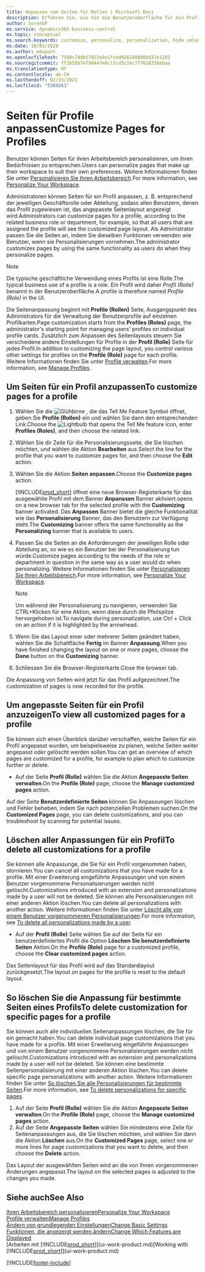 ```yaml
---
title: Anpassen von Seiten für Rollen | Microsoft Docs
description: Erfahren Sie, wie Sie die Benutzeroberfläche für ein Profil (eine Rolle) anpassen, sodass allen Benutzern, die diese Rolle zugewiesen haben, ein benutzerdefinierter Arbeitsbereich angezeigt wird.
author: SorenGP
ms.service: dynamics365-business-central
ms.topic: conceptual
ms.search.keywords: customize, personalize, personalization, hide columns, remove fields, move fields
ms.date: 10/01/2020
ms.author: edupont
ms.openlocfilehash: 7588c74db57022e9e1fced9262408d0dd37e1181
ms.sourcegitcommit: ff2b55b7e790447e0c1fcd5c2ec7f7610338ebaa
ms.translationtype: HT
ms.contentlocale: de-CH
ms.lasthandoff: 02/15/2021
ms.locfileid: "5389263"
---
```

# <a name="customize-pages-for-profiles"></a><span data-ttu-id="afceb-103">Seiten für Profile anpassen</span><span class="sxs-lookup"><span data-stu-id="afceb-103">Customize Pages for Profiles</span></span>
<span data-ttu-id="afceb-104">Benutzer können Seiten für ihren Arbeitsbereich personalisieren, um ihren Bedürfnissen zu entsprechen.</span><span class="sxs-lookup"><span data-stu-id="afceb-104">Users can personalize pages that make up their workspace to suit their own preferences.</span></span> <span data-ttu-id="afceb-105">Weitere Informationen finden Sie unter [Personalisieren Sie Ihren Arbeitsbereich](ui-personalization-user.md).</span><span class="sxs-lookup"><span data-stu-id="afceb-105">For more information, see [Personalize Your Workspace](ui-personalization-user.md).</span></span>

<span data-ttu-id="afceb-106">Administratoren können Seiten für ein Profil anpassen, z. B. entsprechend der jeweiligen Geschäftsrolle oder Abteilung, sodass allen Benutzern, denen das Profil zugewiesen ist, das angepasste Seitenlayout angezeigt wird.</span><span class="sxs-lookup"><span data-stu-id="afceb-106">Administrators can customize pages for a profile, according to the related business role or department, for example, so that all users that are assigned the profile will see the customized page layout.</span></span> <span data-ttu-id="afceb-107">Als Administrator passen Sie die Seiten an, indem Sie dieselben Funktionen verwenden wie Benutzer, wenn sie Personalisierungen vornehmen.</span><span class="sxs-lookup"><span data-stu-id="afceb-107">The administrator customizes pages by using the same functionality as users do when they personalize pages.</span></span>

> [!NOTE]
> <span data-ttu-id="afceb-108">Die typische geschäftliche Verwendung eines Profils ist eine Rolle.</span><span class="sxs-lookup"><span data-stu-id="afceb-108">The typical business use of a profile is a role.</span></span> <span data-ttu-id="afceb-109">Ein Profil wird daher *Profil (Rolle)* benannt in der Benutzeroberfläche.</span><span class="sxs-lookup"><span data-stu-id="afceb-109">A profile is therefore named *Profile (Role)* in the UI.</span></span>

<span data-ttu-id="afceb-110">Die Seitenanpassung beginnt mit **Profile (Rollen)** Seite, Ausgangspunkt des Administrators für die Verwaltung der Benutzerprofile auf einzelnen Profilkarten.</span><span class="sxs-lookup"><span data-stu-id="afceb-110">Page customization starts from the **Profiles (Roles)** page, the administrator's starting point for managing users' profiles on individual profile cards.</span></span> <span data-ttu-id="afceb-111">Zusätzlich zum Anpassen des Seitenlayouts steuern Sie verschiedene andere Einstellungen für Profile in der **Profil (Rolle)** Seite für jedes Profil.</span><span class="sxs-lookup"><span data-stu-id="afceb-111">In addition to customizing the page layout, you control various other settings for profiles on the **Profile (Role)** page for each profile.</span></span> <span data-ttu-id="afceb-112">Weitere Informationen finden Sie unter [Profile verwalten](admin-users-profiles-roles.md).</span><span class="sxs-lookup"><span data-stu-id="afceb-112">For more information, see [Manage Profiles](admin-users-profiles-roles.md).</span></span>

## <a name="to-customize-pages-for-a-profile"></a><span data-ttu-id="afceb-113">Um Seiten für ein Profil anzupassen</span><span class="sxs-lookup"><span data-stu-id="afceb-113">To customize pages for a profile</span></span>
1. <span data-ttu-id="afceb-114">Wählen Sie die ![Glühbirne , die das Tell Me Feature](media/ui-search/search_small.png "Tell Me-Funktion") Symbol öffnet, geben Sie **Profile (Rollen)** ein und wählen Sie dann den entsprechenden Link.</span><span class="sxs-lookup"><span data-stu-id="afceb-114">Choose the ![Lightbulb that opens the Tell Me feature](media/ui-search/search_small.png "Tell me what you want to do") icon, enter **Profiles (Roles)**, and then choose the related link.</span></span>
2. <span data-ttu-id="afceb-115">Wählen Sie dir Zeile für die Personalisierungsseite, die Sie löschen möchten, und wählen die Aktion **Bearbeiten** aus.</span><span class="sxs-lookup"><span data-stu-id="afceb-115">Select the line for the profile that you want to customize pages for, and then choose the **Edit** action.</span></span>
3. <span data-ttu-id="afceb-116">Wählen Sie die Aktion **Seiten anpassen**.</span><span class="sxs-lookup"><span data-stu-id="afceb-116">Choose the **Customize pages** action.</span></span>

    [!INCLUDE[prod_short](includes/prod_short.md)] <span data-ttu-id="afceb-117">öffnet eine neue Browser-Registerkarte für das ausgewählte Profil mit dem Banner **Anpanssen** Banner aktiviert.</span><span class="sxs-lookup"><span data-stu-id="afceb-117">opens on a new browser tab for the selected profile with the **Customizing** banner activated.</span></span> <span data-ttu-id="afceb-118">Das **Anpassen** Banner bietet die gleiche Funktionalität wie das **Personalisierung** Banner, das den Benutzern zur Verfügung steht.</span><span class="sxs-lookup"><span data-stu-id="afceb-118">The **Customizing** banner offers the same functionality as the **Personalizing** banner that is available to users.</span></span>

4. <span data-ttu-id="afceb-119">Passen Sie die Seiten an die Anforderungen der jeweiligen Rolle oder Abteilung an, so wie es ein Benutzer bei der Personalisierung tun würde.</span><span class="sxs-lookup"><span data-stu-id="afceb-119">Customize pages according to the needs of the role or department in question in the same way as a user would do when personalizing.</span></span> <span data-ttu-id="afceb-120">Weitere Informationen finden Sie unter [Personalisieren Sie Ihren Arbeitsbereich](ui-personalization-user.md).</span><span class="sxs-lookup"><span data-stu-id="afceb-120">For more information, see [Personalize Your Workspace](ui-personalization-user.md).</span></span>

    > [!NOTE]
    > <span data-ttu-id="afceb-121">Um während der Personalisierung zu navigieren, verwenden Sie CTRL+Klicken für eine Aktion, wenn diese durch die Pfeilspitze hervorgehoben ist.</span><span class="sxs-lookup"><span data-stu-id="afceb-121">To navigate during personalization, use Ctrl + Click on an action if it is highlighted by the arrowhead.</span></span>

5. <span data-ttu-id="afceb-122">Wenn Sie das Layout einer oder mehrerer Seiten geändert haben, wählen Sie die Schaltfläche **Fertig** im Banner **Anpassung**.</span><span class="sxs-lookup"><span data-stu-id="afceb-122">When you have finished changing the layout on one or more pages, choose the **Done** button on the **Customizing** banner.</span></span>
6. <span data-ttu-id="afceb-123">Schliessen Sie die Browser-Registerkarte.</span><span class="sxs-lookup"><span data-stu-id="afceb-123">Close the browser tab.</span></span>

<span data-ttu-id="afceb-124">Die Anpassung von Seiten wird jetzt für das Profil aufgezeichnet.</span><span class="sxs-lookup"><span data-stu-id="afceb-124">The customization of pages is now recorded for the profile.</span></span>

## <a name="to-view-all-customized-pages-for-a-profile"></a><span data-ttu-id="afceb-125">Um angepasste Seiten für ein Profil anzuzeigen</span><span class="sxs-lookup"><span data-stu-id="afceb-125">To view all customized pages for a profile</span></span>

<span data-ttu-id="afceb-126">Sie können sich einen Überblick darüber verschaffen, welche Seiten für ein Profil angepasst wurden, um beispielsweise zu planen, welche Seiten weiter angepasst oder gelöscht werden sollen.</span><span class="sxs-lookup"><span data-stu-id="afceb-126">You can get an overview of which pages are customized for a profile, for example to plan which to customize further or delete.</span></span>

- <span data-ttu-id="afceb-127">Auf der Seite **Profil (Rolle)** wählen Sie die Aktion **Angepasste Seiten verwalten**.</span><span class="sxs-lookup"><span data-stu-id="afceb-127">On the **Profile (Role)** page, choose the **Manage customized pages** action.</span></span>

<span data-ttu-id="afceb-128">Auf der Seite **Benutzerdefinierte Seiten** können Sie Anpassungen löschen und Fehler beheben, indem Sie nach potenziellen Problemen suchen.</span><span class="sxs-lookup"><span data-stu-id="afceb-128">On the **Customized Pages** page, you can delete customizations, and you can troubleshoot by scanning for potential issues.</span></span>  

## <a name="to-delete-all-customizations-for-a-profile"></a><span data-ttu-id="afceb-129">Löschen aller Anpassungen für ein Profil</span><span class="sxs-lookup"><span data-stu-id="afceb-129">To delete all customizations for a profile</span></span>
<span data-ttu-id="afceb-130">Sie können alle Anpassunge, die Sie für ein Profil vorgenommen haben, stornieren.</span><span class="sxs-lookup"><span data-stu-id="afceb-130">You can cancel all customizations that you have made for a profile.</span></span> <span data-ttu-id="afceb-131">Mit einer Erweiterung eingeführte Anpassungen und von einem Benutzer vorgenommene Personalisierungen werden nicht gelöscht.</span><span class="sxs-lookup"><span data-stu-id="afceb-131">Customizations introduced with an extension and personalizations made by a user will not be deleted.</span></span> <span data-ttu-id="afceb-132">Sie können alle Personalisierungen mit einer anderen Aktion löschen.</span><span class="sxs-lookup"><span data-stu-id="afceb-132">You can delete all personalizations with another action.</span></span> <span data-ttu-id="afceb-133">Weitere Informationen finden Sie unter [Löscht alle von einem Benutzer vorgenommenen Personalisierungen](admin-users-profiles-roles.md#to-delete-all-personalizations-made-by-a-user).</span><span class="sxs-lookup"><span data-stu-id="afceb-133">For more information, see [To delete all personalizations made by a user](admin-users-profiles-roles.md#to-delete-all-personalizations-made-by-a-user).</span></span>

- <span data-ttu-id="afceb-134">Auf der **Profil (Rolle)** Seite wählen Sie auf der Seite für ein benutzerdefiniertes Profil die Option **Löschen Sie benutzerdefinierte Seiten** Aktion.</span><span class="sxs-lookup"><span data-stu-id="afceb-134">On the **Profile (Role)** page for a customized profile, choose the **Clear customized pages** action.</span></span>

<span data-ttu-id="afceb-135">Das Seitenlayout für das Profil wird auf das Standardlayout zurückgesetzt.</span><span class="sxs-lookup"><span data-stu-id="afceb-135">The layout on pages for the profile is reset to the default layout.</span></span>  

## <a name="to-delete-customization-for-specific-pages-for-a-profile"></a><span data-ttu-id="afceb-136">So löschen Sie die Anpassung für bestimmte Seiten eines Profils</span><span class="sxs-lookup"><span data-stu-id="afceb-136">To delete customization for specific pages for a profile</span></span>
<span data-ttu-id="afceb-137">Sie können auch alle individuellen Seitenanpassungen löschen, die Sie für ein gemacht haben.</span><span class="sxs-lookup"><span data-stu-id="afceb-137">You can delete individual page customizations that you have made for a profile.</span></span> <span data-ttu-id="afceb-138">Mit einer Erweiterung eingeführte Anpassungen und von einem Benutzer vorgenommene Personalisierungen werden nicht gelöscht.</span><span class="sxs-lookup"><span data-stu-id="afceb-138">Customizations introduced with an extension and personalizations made by a user will not be deleted.</span></span> <span data-ttu-id="afceb-139">Sie können eine bestimmte Seitenpersonalisierung mit einer anderen Aktion löschen.</span><span class="sxs-lookup"><span data-stu-id="afceb-139">You can delete specific page personalizations with another action.</span></span> <span data-ttu-id="afceb-140">Weitere Informationen finden Sie unter [So löschen Sie alle Personalisierungen für bestimmte Seiten](admin-users-profiles-roles.md#to-delete-personalizations-for-specific-pages).</span><span class="sxs-lookup"><span data-stu-id="afceb-140">For more information, see [To delete personalizations for specific pages](admin-users-profiles-roles.md#to-delete-personalizations-for-specific-pages).</span></span>

1. <span data-ttu-id="afceb-141">Auf der Seite **Profil (Rolle)** wählen Sie die Aktion **Angepasste Seiten verwalten**.</span><span class="sxs-lookup"><span data-stu-id="afceb-141">On the **Profile (Role)** page, choose the **Manage customized pages** action.</span></span>
2. <span data-ttu-id="afceb-142">Auf der Seite **Angepasste Seiten** wählen Sie mindestens eine Zeile für Seitenanpassungen aus, die Sie löschen möchten, und wählen Sie dann die Aktion **Löschen** aus.</span><span class="sxs-lookup"><span data-stu-id="afceb-142">On the **Customized Pages** page, select one or more lines for page customizations that you want to delete, and then choose the **Delete** action.</span></span>

<span data-ttu-id="afceb-143">Das Layout der ausgewählten Seiten wird an die von Ihnen vorgenommenen Änderungen angepasst.</span><span class="sxs-lookup"><span data-stu-id="afceb-143">The layout on the selected pages is adjusted to the changes you made.</span></span>

## <a name="see-also"></a><span data-ttu-id="afceb-144">Siehe auch</span><span class="sxs-lookup"><span data-stu-id="afceb-144">See Also</span></span>

[<span data-ttu-id="afceb-145">Ihren Arbeitsbereich personalisieren</span><span class="sxs-lookup"><span data-stu-id="afceb-145">Personalize Your Workspace</span></span>](ui-personalization-user.md)  
[<span data-ttu-id="afceb-146">Profile verwalten</span><span class="sxs-lookup"><span data-stu-id="afceb-146">Manage Profiles</span></span>](admin-users-profiles-roles.md)  
[<span data-ttu-id="afceb-147">Ändern von grundlegenden Einstellungen</span><span class="sxs-lookup"><span data-stu-id="afceb-147">Change Basic Settings</span></span>](ui-change-basic-settings.md)  
[<span data-ttu-id="afceb-148">Funktionen, die angezeigt werden ändern</span><span class="sxs-lookup"><span data-stu-id="afceb-148">Change Which Features are Displayed</span></span>](ui-experiences.md)  
<span data-ttu-id="afceb-149">[Arbeiten mit [!INCLUDE[prod_short](includes/prod_short.md)]](ui-work-product.md)</span><span class="sxs-lookup"><span data-stu-id="afceb-149">[Working with [!INCLUDE[prod_short](includes/prod_short.md)]](ui-work-product.md)</span></span>  


[!INCLUDE[footer-include](includes/footer-banner.md)]